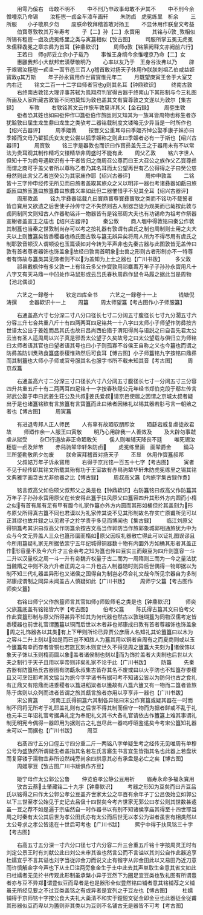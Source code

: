 <!-- { "loadSidebar": true } -->
　　用雩乃傒右　毋敢不明不
　　中不刑乃申政事毋敢不尹其不
　　中不刑今余惟噇京乃命锡
　　汝秬鬯一卣金车漆车画轩
　　朱防卣　虎冕练里　祈余
　　三所服　　小子敬夙夕勿
　　废朕命牧拜稽首敢对扬王
　　不显休用作朕皇文考益
　　伯寳尊敦牧其万年寿考
　　子【二】孙【二】永寳用
　　其铭与敦敦相似所锡有秬鬯一卣及虎冕练里之类与寅簋相似【攷古图】
　　司服所掌五冕无虎冕朱儒释毳冕之章宗彞为首耳【钟鼎欵识】
　　周师敦【铭篆阙释文亦阙前六行】
　　王若曰　师邦妥立余小子载乃
　　事惟王身缟今余惟噇京乃命【二】女
　　惠雝我邦小大猷邦宏潢孽敬明乃
　　心率以友乃于　王身谷汝弗以乃
　　辟　于艰锡汝秬鬯一卣圭一靣节邑三百人稽首敢对扬天子休用作朕朕刺祖乙伯咸益姫寳敦其万斯
　　年子孙永寳用作世寳寳惟元年二
　　月既望庚寅王舍于大室艾内右迁
　　铭文二百一十二字曰师者官也则其名耳【钟鼎欵识】
　　终南古敦
　　右终南古敦铭大理评事苏轼为鳯翔府判官得古器于终南山下其形制与今三礼图所画及人家所藏古敦皆不同初莫知为敦也盖其文有寳尊敦之文遂以为敦尔【集古録】
　　车敦
　　右敦铭其文云作旅车敦莫详其义【金石録】
　　周弡生敦
　　弡者恐其姓也如曰弡仲作□簋弡伯作旅匜则又知其为一族耳皆周物也称生者亦犹韐敦曰屈生龙生鼎曰龙生之类欤考二器铭载制度文镂略无少异当是一时所作也【绍兴古器评】
　　周季姬敦
　　按晋文公重耳母曰季姬齐悼公娶季康子妹亦曰季姬而文毋乃翟狐氏女太史公尝以狐季姬称之则此曰季姬者必有一于斯也【绍兴古器评】
　　周寳敦
　　铭三字是器敦也而识曰作寳彞盖先王之于器用未有不以常法为贵耳观其制作精巧文镂精华非周盛时不能有此
　　周父乙敦
　　铭六字世人但知十干为商号遇欵识有十干者皆归之商周召公尊而曰王大召公之族作父乙寳尊彞而谓之商可乎盖父者所以尊称乙者乃其名耳而太公望再世有乙公得得之子曰癸公慈母然则此言父乙者岂癸公为其家庙作耶【绍兴古器评】
　　周仲申敦盖
　　二铭皆十三字仲申经传无所见而曰旅者盖取其旅众之义以明非一器也考诸彞器如甗曰旅甗匜曰旅匜簋曰旅簋彞曰旅彞义率如此但二器惟惜乎不见其全耳【绍兴古器评】
　　周邢敦盖
　　铭九字彞器铭载凢曰寳鼎寳尊寳彞寳敦之类而不铭功不载誓者皆自寳用又欲遗之后世使子孙传守之不失然则古人制器岂徒为观美而已哉按此敦与卣同制同文则知古人作器勒铭非一物器皆有是铭邢周大夫也有功锡命为祖考作祭器宣榭者盖宣王之庙也【绍兴古器评】
　　秦公敦
　　商人堌中得敦铭曰秦公作敦其制簋也当秦之世敦制尚存可以考之按礼器有敦谓有虞氏之制也周制则士用之夫大夫以上则簠簋矣皆黍稷器也杨氏图古敦与簋无辨异矣将周人所为不得尽用有虞氏之制耶敦音顿汉人谓顿设也玉篇读如对今转为平声非也先秦古器与此图敦皆无盖传曰敦有首者尊者器饰也饰盖象故经曰敦南首明象虫兽之形则古者形制亦不一特尊者有饰故与簋类其无饰者则不以为盖知为上士之器也【广川书跋】
　　多父敦
　　祁县戴枫仲有多父敦一上有铭云多父作寳敦用祁麋夀万年子子孙孙永寳用凡十八字又有天马鼎一中凹处作马鼠形或云吕氏春秋周鼎作鼠令马履之据此当是周物【池北偶谈】















　　六艺之一録卷十
　　钦定四库全书
　　六艺之一録卷十一上　　　　钱塘倪涛撰
　　金器欵识十一上
　　周簋
　　周太师望簋【考古图作小子师服簋】






　　右通盖髙六寸七分深二寸八分口径长七寸二分阔五寸腹径长七寸九分濶五寸六分容三升七合共重八斤十有四两两耳四足铭共一十八字曰太师小子师望作防彞按齐世谱太公出于姜姓而吕其氏也故曰吕尚西伯猎于渭阳得尚与语説之曰自吾先君太公云当有圣人适周周以兴子真是邪吾太公望子久矣故号之曰太公望载与俱归立为师铭曰太师者语其官也曰望者语其号也曰小子则孤寡不谷侯王自称之义也今簋也而谓之防彞盖防训煑熟食簋盛黍稷惟熟然后可食耳【愽古图】小子师簋铭九字按铭曰鼎彞而其制簋也大师小子师或官号服其名也服字书所不载未知其音【考古图】
　　周京叔簋




　　右通盖高六寸二分深三寸口径长六寸八分阔五寸腹径长七寸一分阔五寸三分容四升共重五斤十有二两两耳四足铭十一字按春秋隠公元年经书郑伯克段于鄢左传言郑武公娶于申曰武姜生荘公及共叔姜氏爱叔请京邑使居之因谓之京城太叔者疑出于是也诸簋铭欵有言旅簋有言寳簋而此曰飨者因飨礼以锡其器若肜弓言一朝飨之者也【博古图】
　　周寅簋




















　　有进退粤邦人正人师民
　　人有辜有故廼驭朋即汝
　　廼繇宕威复虐徒故君故
　　师廼作余一人服王曰寅敬
　　明乃心用辟我一人善效及
　　及大辟勿事虣虐从狱受
　　杂□行道故非正命廼敢矢
　　傒人则唯辅天降丧不廷
　　唯死锡汝秬鬯一卣及斧芾
　　赤舄驹辇华轩朱防卣
　　虎冕练里画　画辇爵金
　　銿马三所鋚勒敬夙夕勿废
　　朕命寅拜稽首对扬天子
　　丕显　休用作寳簋叔邦
　　父叔姞万年子诉永寳用
　　右得于京兆铭一百五十七字【考古图】
　　寅者不见于经传即其铭文所载其殆有功于王室故有赤舄驹辇华轩朱防虎冕练里之锡其铭文典雅字画竒古尤非他器之比【愽古録】
　　周叔高父簋【内旅字集古録作煑】







　　铭言叔高父如伯硕父叔邦父之类是也【钟鼎欵识】右防簋铭曰叔高父作防簋其万年子子孙孙永寳用原父在长安得此簋于扶风原父曰簋容四升其形外方内圆而小楕之似有首有尾有足有甲有腹今礼家作簋亦外方内圆而其形如桶但扵其盖刻为形与原父所得真古簋不同也君谟以为礼家传其说不见其形制故名存实亡原甫所见可以正其缪也故并録之以见君子之扵学贵乎多见而博闻也【集古録】
　　临江刘原父得铜簋考其识曰叔高父作防簋余按古文高当作郭防当作旅郭象城郭相通旅犹为中为众与今文无异盖人三众也簋形圜而楕如原父因叹礼器散亡得此可以证礼图误谬且今所用簋疑礼家无所据依崇宁五年纪城得铜器数十物有内圜外方如桶其形者其盖正作形容量不及今六升才三合余考之知为簋也传曰豆实三而觳豆为四升则簋容一斗二升以汉量校之周一斗一升有竒魏齐权量于古二而为一周隋则三而为一今之量法犹当魏隋之中则不及六升者正周之斗二升也古人制器随时则异后世偶得一物即据以为制不知三代礼器盖异形也又诸侯之国得自为制岂必尽合礼文哉今所见宗器自为多制郑康成谓制之同异未闻盖古人慎疑如此【广川书跋】
　　周师宁父簋【考古图作师奕父簋】






　　右铭曰师宁父作旅簋师言其官如师师毁师毛之类是也【钟鼎欵识】
　　师奕父旅簋底盖有铭铭皆六字【考古图】
　　伯考父簋
　　陈氏得古簋其文曰伯考父作此寳簋形制与原父所得甚异不知其为何代器也然古以敦琏瑚簋为同物汉儒考定皆黍稷器也前世礼官谓簠簋以铜而后世以木者非也郑康成曰敦有首者尊器饰也饰盖象周之礼饰器各以其类有上下甲则所论已异贾公彦唐人名知礼其论簠簋曰以木为之容斗二升上刻以如是而已岂不知旊人为簋其用以铜者自周有之而夏商则或以玉今簠簋有幸而存者皆铜也若旊瓦刻木则宜世久不得见周之簠簋大夫刻为诸侯饰以象天子饰以玉则楕而圜以象盖者诸侯制也刻以而为饰扵盖者大夫制也后世以大夫之制行于天子且用以享帝则非矣礼家不论于此【广川书跋】
　　防簋
　　先秦古器有防簋杨氏古器图有防甗永叔集古皆存其名不废或曰以火亨防也不知簋存黍稷且又可烹饪耶考其文恊当为旅今字学诸书有据可考不知诸公皆以为防何也古之食礼有正鼎又有陪鼎而进黍稷者以簋进稻粱者以簠故有八簋六簠又有一物而二簋者皆旅陈于席则以众列而进者皆谓之旅其甗言旅者亦用以亨享非一器也【广川书跋】
　　宋公寳簋
　　河南王氏得铜簋六其制各异铭曰宋公作寳簋或疑其器在一时而制不同将无所考于礼耶盖礼则有之后世不得其制而但守一物而为据者鲜或不乱于礼也元丰三年诏礼官考据典礼定为奉祀礼文其书大备礼官请依古作簠簋上难其事谓礼制无明宪今偶得一器即用为据则古之礼岂尽此一器呜呼昭鉴逺矣今考宋公簋知礼器未可以一而据也【广川书跋】
　　周豆


　　右髙四寸五分口俓五寸四分重二斤一两铭八字单疑生考之经传无见唯周有单穆公号为盛族然所谓疑生者盖指其名若左氏言寤生书言宜生皆指其名也此器上若盘状而复穿镂于濡物宜非所设然纯旁尚余四拱意其必有承盘是必亡之矣【博古图】
　　周姬寜豆【攷古图广川书跋俱作齐豆】





　　姬宁母作太公郭公公鲁
　　仲览伯孝公静公豆用祈
　　眉寿永命多福永寳用
　　攷古云蔡士肇藏铭二十九字【钟鼎欵识】
　　考器之形知为豆矣而曰齐豆吕氏以铭得之曰作太公郭公孝公豆盖齐世家太公之卒百有余年子丁公吕伋始立如郭公以下三世至孝公始见于史记去吕伋十四世矣今考齐世家无郭公曰孝公则其世数甚逺虽一豆之荐不如是遍于宗庙然自一时作器书以有别不知诸侯享庙其得至十四世耶当周之时秦有太公其后世为孝公田氏亦有太公而后世无以孝公为谥者虽世有相类然以太公号求之孝公皆逺在十世后可考也【广川书跋】
　　熈宁中得于扶风铭三十字【考古图】






　　右高五寸五分深一寸六分口径七寸六分容二升三合重五斤铭十字按周灵王时有刘定公景王时有刘献公此曰刘公未审其谁也然言公而不言谥以其刘公自作此器追享杜嬬宜乎不言其谥也刘字当従卯金刀而说文止有镏字从卯金田此以又易田乃近刀意而许慎解金字今声也下从土□注两旁象金生于土中此去其声单取生金意其省文如此曰杜嬬者无见扵书传观此形制虽承槃小异于豆然下为圏足宜豆类也攷礼图有所谓豊者亦与豆不异郑谓豊似豆而卑者是也是器形全似豊然铭曰铺者意其铭铺荐之义铺虽无所经见要之不过豆类盖铭之有或异者是宜列之于豆左也【愽古图】
　　杜嬬铺得于京师铭十字按公食大夫礼大羮清不和实于鋀鋀文従金即金豆也此器従金従甫其形器似豆而卑以为簠则非其类以为豆则不名铺古无是器皆不可考【考古图】
